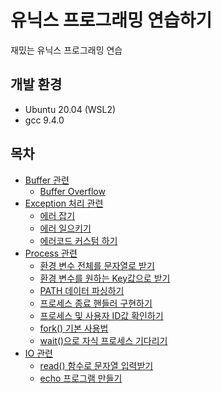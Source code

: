 # 유닉스 프로그래밍 연습하기
재밌는 유닉스 프로그래밍 연습

## 개발 환경
* Ubuntu 20.04 (WSL2)
* gcc 9.4.0

## 목차
* [Buffer 관련](buffer)
    * [Buffer Overflow](buffer/overflow.c)
* [Exception 처리 관련](errno)
    * [에러 잡기](errno/catch_exception.c)
    * [에러 일으키기](errno/raise_exception.c)
    * [에러코드 커스텀 하기](errno/custom_exception)
* [Process 관련](process)
    * [환경 변수 전체를 문자열로 받기](process/environ.c)
    * [환경 변수를 원하는 Key값으로 받기](process/getenv.c)
    * [PATH 데이터 파싱하기](process/get_path.c)
    * [프로세스 종료 핸들러 구현하기](process/atexit.c)
    * [프로세스 및 사용자 ID값 확인하기](process/id.c)
    * [fork() 기본 사용법](process/fork.c)
    * [wait()으로 자식 프로세스 기다리기](process/wait.c)
* [IO 관련](io)
    * [read() 함수로 문자열 입력받기](io/stdin.c)
    * [echo 프로그램 만들기](io/echo.c)